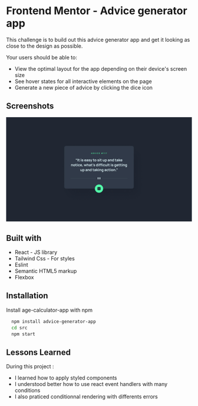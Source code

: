 
# Frontend Mentor - Advice generator app

This challenge is to build out this advice generator app and get it looking as close to the design as possible.

Your users should be able to:

- View the optimal layout for the app depending on their device's screen size
- See hover states for all interactive elements on the page
- Generate a new piece of advice by clicking the dice icon


## Screenshots

![](./src/design/desktop-design.jpg)


## Built with

- React - JS library
- Tailwind Css - For styles
- Eslint
- Semantic HTML5 markup
- Flexbox


## Installation

Install age-calculator-app with npm

```bash
  npm install advice-generator-app
  cd src
  npm start
```
    
## Lessons Learned

During this project : 

- I learned how to apply styled components
- I understood better how to use react event handlers with many conditions 
- I also praticed conditionnal rendering with differents errors